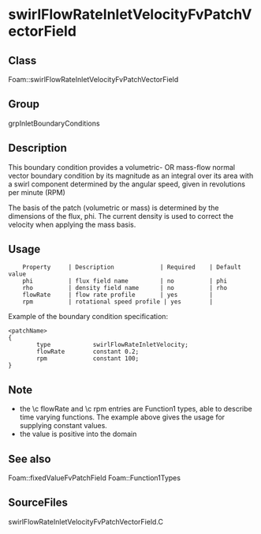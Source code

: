 # swirlFlowRateInletVelocityFvPatchVectorField 
## Class
Foam::swirlFlowRateInletVelocityFvPatchVectorField

## Group
grpInletBoundaryConditions

## Description
This boundary condition provides a volumetric- OR mass-flow normal vector
boundary condition by its magnitude as an integral over its area with a
swirl component determined by the angular speed, given in revolutions per
minute (RPM)

The basis of the patch (volumetric or mass) is determined by the
dimensions of the flux, phi. The current density is used to correct the
velocity when applying the mass basis.

## Usage

        Property     | Description             | Required    | Default value
        phi          | flux field name         | no          | phi
        rho          | density field name      | no          | rho
        flowRate     | flow rate profile       | yes         |
        rpm          | rotational speed profile | yes        |


Example of the boundary condition specification:
```
<patchName>
{
        type            swirlFlowRateInletVelocity;
        flowRate        constant 0.2;
        rpm             constant 100;
}
```

## Note
- the \c flowRate and \c rpm entries are Function1 types, able to describe
      time varying functions.  The example above gives the usage for supplying
      constant values.
- the value is positive into the domain

## See also
Foam::fixedValueFvPatchField
Foam::Function1Types

## SourceFiles
swirlFlowRateInletVelocityFvPatchVectorField.C

